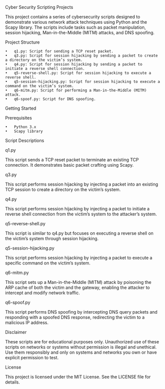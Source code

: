 Cyber Security Scripting Projects

This project contains a series of cybersecurity scripts designed to demonstrate various network attack techniques using Python and the Scapy library. The scripts include tasks such as packet manipulation, session hijacking, Man-in-the-Middle (MITM) attacks, and DNS spoofing.

Project Structure

	•	q1.py: Script for sending a TCP reset packet.
	•	q3.py: Script for session hijacking by sending a packet to create a directory on the victim’s system.
	•	q4.py: Script for session hijacking by sending a packet to initiate a reverse shell connection.
	•	q5-reverse-shell.py: Script for session hijacking to execute a reverse shell.
	•	q5-session-hijacking.py: Script for session hijacking to execute a command on the victim’s system.
	•	q6-mitm.py: Script for performing a Man-in-the-Middle (MITM) attack.
	•	q6-spoof.py: Script for DNS spoofing.

Getting Started

Prerequisites

	•	Python 3.x
	•	Scapy library

Script Descriptions

q1.py

This script sends a TCP reset packet to terminate an existing TCP connection. It demonstrates basic packet crafting using Scapy.

q3.py

This script performs session hijacking by injecting a packet into an existing TCP session to create a directory on the victim’s system.

q4.py

This script performs session hijacking by injecting a packet to initiate a reverse shell connection from the victim’s system to the attacker’s system.

q5-reverse-shell.py

This script is similar to q4.py but focuses on executing a reverse shell on the victim’s system through session hijacking.

q5-session-hijacking.py

This script performs session hijacking by injecting a packet to execute a specific command on the victim’s system.

q6-mitm.py

This script sets up a Man-in-the-Middle (MITM) attack by poisoning the ARP cache of both the victim and the gateway, enabling the attacker to intercept and modify network traffic.

q6-spoof.py

This script performs DNS spoofing by intercepting DNS query packets and responding with a spoofed DNS response, redirecting the victim to a malicious IP address.

Disclaimer

These scripts are for educational purposes only. Unauthorized use of these scripts on networks or systems without permission is illegal and unethical. Use them responsibly and only on systems and networks you own or have explicit permission to test.

License

This project is licensed under the MIT License. See the LICENSE file for details.
